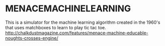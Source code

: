 # MENACEMACHINELEARNING
This is a simulator for the machine learning algorithm created in the 1960's that uses matchboxes to learn to play tic tac toe.
http://chalkdustmagazine.com/features/menace-machine-educable-noughts-crosses-engine/
